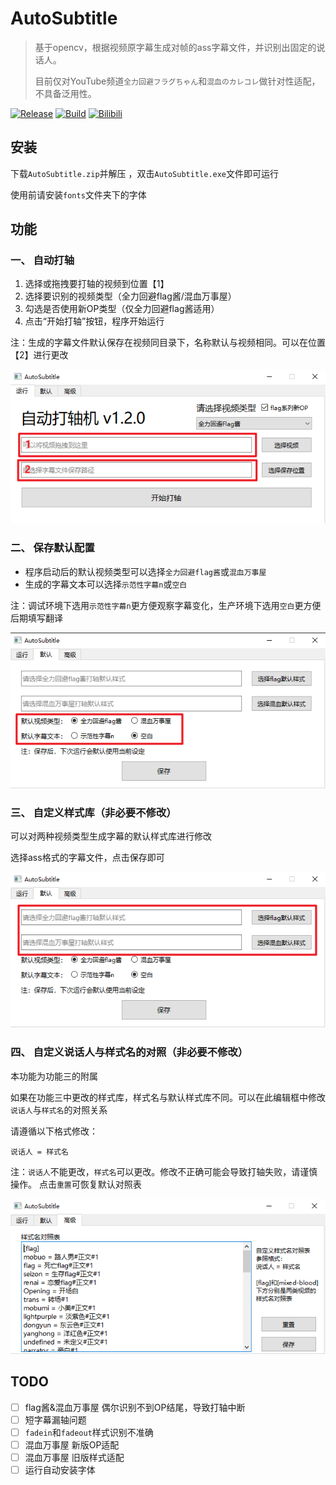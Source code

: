 # AutoSubtitle
> 基于opencv，根据视频原字幕生成对帧的ass字幕文件，并识别出固定的说话人。
> 
> 目前仅对YouTube频道`全力回避フラグちゃん`和`混血のカレコレ`做针对性适配，不具备泛用性。

[![Release](https://img.shields.io/github/v/release/Echoosx/AutoSubtitle)](https://github.com/Echoosx/AutoSubtitle/releases/latest)
[![Build](https://github.com/Echoosx/AutoSubtitle/workflows/Package%20Application%20with%20Pyinstaller/badge.svg?branch=master)](https://github.com/Echoosx/AutoSubtitle/tree/master/.github/workflows/pyInstaller.yml)
[![Bilibili](https://img.shields.io/badge/BILIBILI-%E7%81%B0%E5%92%95%E5%A8%98%E2%80%93%E7%81%B0%E9%A3%8E%E5%AD%97%E5%B9%95%E7%BB%84-ff69b4?logo=bilibili&color=ff69b4
)](https://space.bilibili.com/28968096/)

## 安装
下载`AutoSubtitle.zip`并解压 ，双击`AutoSubtitle.exe`文件即可运行

使用前请安装`fonts`文件夹下的字体

## 功能
### 一、 自动打轴
1. 选择或拖拽要打轴的视频到位置【1】
2. 选择要识别的视频类型（全力回避flag酱/混血万事屋） 
3. 勾选是否使用新OP类型（仅全力回避flag酱适用） 
4. 点击“开始打轴”按钮，程序开始运行

注：生成的字幕文件默认保存在视频同目录下，名称默认与视频相同。可以在位置【2】进行更改

![img_01.png](static/img_01.png)

### 二、 保存默认配置
- 程序启动后的默认视频类型可以选择`全力回避flag酱`或`混血万事屋`
- 生成的字幕文本可以选择`示范性字幕n`或`空白`

注：调试环境下选用`示范性字幕n`更方便观察字幕变化，生产环境下选用`空白`更方便后期填写翻译

![img_02.png](static/img_02.png)

### 三、 自定义样式库（非必要不修改）
可以对两种视频类型生成字幕的默认样式库进行修改

选择ass格式的字幕文件，点击保存即可

![img_03.png](static/img_03.png)

### 四、 自定义说话人与样式名的对照（非必要不修改）
本功能为功能三的附属

如果在功能三中更改的样式库，样式名与默认样式库不同。可以在此编辑框中修改`说话人`与`样式名`的对照关系

请遵循以下格式修改：
```
说话人 = 样式名
```

注：`说话人`不能更改，`样式名`可以更改。修改不正确可能会导致打轴失败，请谨慎操作。
点击`重置`可恢复默认对照表

![img_04.png](static/img_04.png)

## TODO
- [ ] flag酱&混血万事屋 偶尔识别不到OP结尾，导致打轴中断
- [ ] 短字幕漏轴问题
- [ ] `fadein`和`fadeout`样式识别不准确
- [ ] 混血万事屋 新版OP适配
- [ ] 混血万事屋 旧版样式适配
- [ ] 运行自动安装字体
